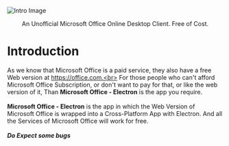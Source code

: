 ![Intro Image](https://user-images.githubusercontent.com/68941022/110233697-b6bc4a80-7f4b-11eb-82f1-db68eecfe517.png)
<p align="center"> An Unofficial Microsoft Office Online Desktop Client. Free of Cost.</p>

# Introduction
As we know that Microsoft Office is a paid service, they also have a free Web version at https://office.com.<br> For those people who can't afford Microsoft Office Subscription, or don't want to pay for that, or like the web version of it, Than <b>Microsoft Office - Electron</b> is the app you require. <br><br>
  <b>Microsoft Office - Electron</b> is the app in which the Web Version of Microsoft Office is wrapped into a Cross-Platform App with Electron. And all the Services of Microsoft Office will work for free.
<br>
<br>
<i><b>Do Expect some bugs</b></i>
